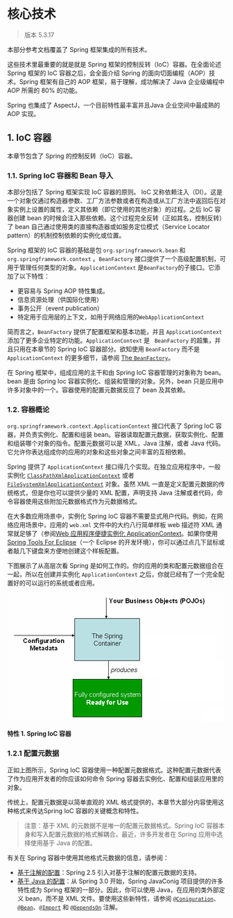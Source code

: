 # 核心技术

> 版本 5.3.17

本部分参考文档覆盖了 Spring 框架集成的所有技术。

这些技术里最重要的就是就是 Spring 框架的控制反转（IoC）容器。在全面论述 Spring 框架的 IoC 容器之后，会全面介绍 Spring 的面向切面编程（AOP）技术。Spring 框架有自己的 AOP 框架，易于理解，成功解决了 Java 企业级编程中 AOP 所需的 80% 的功能。

Spring 也集成了 AspectJ，一个目前特性最丰富并且Java 企业空间中最成熟的 AOP 实现。

## 1. IoC 容器

本章节包含了 Spring 的控制反转（IoC）容器。

### 1.1. Spring IoC 容器和 Bean 导入

本部分包括了 Spring 框架实现 IoC 容器的原则。 IoC 又称依赖注入（DI）。这是一个对象仅通过构造器参数、工厂方法参数或者在构造或从工厂方法中返回后在对象实例上设置的属性，定义其依赖（即它使用的其他对象）的过程。之后 IoC 容器创建 bean 的时候会注入那些依赖。这个过程完全反转（正如其名，控制反转）了 bean 自己通过使用类的直接构造器或如服务定位模式（Service Locator pattern）的机制控制依赖的实例化或位置。

Spring 框架的 IoC 容器的基础是包 `org.springframework.bean` 和 `org.springframework.context` 。`BeanFactory` 接口提供了一个高级配置机制，可用于管理任何类型的对象。`ApplicationContext` 是`BeanFactory`的子接口。它添加了以下特性：

- 更容易与 Spring AOP 特性集成。
- 信息资源处理（供国际化使用）
- 事务公开（event publication）
- 特定用于应用层的上下文，如用于网络应用的`WebApplicationContext`

简而言之，`BeanFactory` 提供了配置框架和基本功能，并且 `ApplicationContext` 添加了更多企业特定的功能。`ApplicationContext` 是 ` BeanFactory` 的超集，并且只用在本章节的 Spring IoC 容器部分。欲知使用 `BeanFactory` 而不是 `ApplicationContext` 的更多细节，请参阅 [The `BeanFactory`](https://docs.spring.io/spring-framework/docs/current/reference/html/core.html#beans-beanfactory)。

在 Spring 框架中，组成应用的主干和由 Spring IoC 容器管理的对象称为 bean。bean 是由 Spring Ioc 容器实例化、组装和管理的对象。另外，bean 只是应用中许多对象中的一个。容器使用的配置元数据反应了 bean 及其依赖。

### 1.2. 容器概论

`org.springframework.context.ApplicationContext` 接口代表了 Spring IoC 容器，并负责实例化、配置和组装 bean。容器读取配置元数据，获取实例化、配置和组装哪个对象的指令。配置元数据可以是 XML，Java 注解，或者 Java 代码。它允许你表达组成你的应用的对象和这些对象之间丰富的互相依赖。

Spring 提供了 `ApplicationContext` 接口得几个实现。在独立应用程序中，一般实例化 [`ClassPathXmlApplicationContext`](https://docs.spring.io/spring-framework/docs/5.3.18/javadoc-api/org/springframework/context/support/ClassPathXmlApplicationContext.html) 或者 [`FileSystemXmlApplicationContext`](https://docs.spring.io/spring-framework/docs/5.3.18/javadoc-api/org/springframework/context/support/FileSystemXmlApplicationContext.html) 对象。虽然 XML 一直是定义配置元数据的传统格式，但是你也可以提供少量的 XML 配置，声明支持 Java 注解或者代码，命令容器使用这些附加元数据格式作为元数据格式。

在大多数应用场景中，实例化 Spring IoC 容器不需要显式用户代码。例如，在网络应用场景中，应用的 `web.xml` 文件中的大约八行简单样板 web 描述符 XML 通常就足够了（参阅[Web 应用程序便捷实例化 ApplicationContext](https://docs.spring.io/spring-framework/docs/current/reference/html/core.html#context-create)。如果你使用 [Spring Tools For Eclipse](https://spring.io/tools)（一个 Eclipse 的开发环境），你可以通过点几下鼠标或者敲几下键盘来方便地创建这个样板配置。

下图展示了从高层次看 Spring 是如何工作的。你的应用的类和配置元数据组合在一起，所以在创建并实例化 `ApplicationContext` 之后，你就已经有了一个完全配置好的可以运行的系统或者应用。

![container magic](2.%E6%A0%B8%E5%BF%83%E6%8A%80%E6%9C%AF.assets/container-magic.png)

**特性 1. Spring IoC 容器**

### 1.2.1 配置元数据

正如上图所示，Spring IoC 容器使用一种配置元数据格式。这种配置元数据代表了作为应用开发者的你应该如何命令 Spring 容器去实例化、配置和组装应用里的对象。

传统上，配置元数据是以简单直观的 XML 格式提供的，本章节大部分内容使用这种格式来传达Spring IoC 容器的关键概念和特性。

> 注意：基于 XML 的元数据不是唯一的配置元数据格式。Spring IoC 容器本身和写入配置元数据的格式解耦合。最近，许多开发者在 Spring 应用中选择使用基于 Java 的配置。

有关在 Spring 容器中使用其他格式元数据的信息，请参阅：

- [基于注解的配置](https://docs.spring.io/spring-framework/docs/current/reference/html/core.html#beans-annotation-config)：Spring 2.5 引入对基于注解的配置元数据的支持。
- [基于 Java 的配置](https://docs.spring.io/spring-framework/docs/current/reference/html/core.html#beans-java)：从 Spring 3.0 开始，Spring JavaConig 项目提供的许多特性成为 Spring 框架的一部分。因此，你可以使用 Java，在应用的类外部定义 bean，而不是 XML 文件。要使用这些新特性，请参阅 [`@Coniguration`](https://docs.spring.io/spring-framework/docs/current/javadoc-api/org/springframework/context/annotation/Configuration.html)、[`@Bean`](https://docs.spring.io/spring-framework/docs/current/javadoc-api/org/springframework/context/annotation/Bean.html)、[`@Import`](https://docs.spring.io/spring-framework/docs/current/javadoc-api/org/springframework/context/annotation/Import.html) 和 [`@DependsOn`](https://docs.spring.io/spring-framework/docs/current/javadoc-api/org/springframework/context/annotation/DependsOn.html) 注解。
